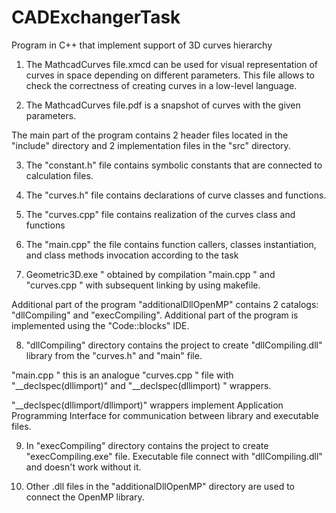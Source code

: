 # CADExchangerTask
Program in C++ that implement support of 3D curves hierarchy

1. The MathcadCurves file.xmcd can be used for visual representation of curves in space depending on different parameters. This file allows  to check the correctness of creating curves in a low-level language.

2. The MathcadCurves file.pdf is a snapshot of curves with the given parameters.

The main part of the program contains 2 header files located in the "include" directory and 2 implementation files in the "src" directory.

3. The "constant.h" file contains symbolic constants that are connected to calculation files.

4. The "curves.h" file contains declarations of curve classes and functions.

5. The "curves.cpp" file contains realization of the curves class and functions

6. The "main.cpp" the file contains function callers, classes instantiation, and class methods invocation according to the task

7. Geometric3D.exe " obtained by compilation "main.cpp " and "curves.cpp " with subsequent linking by using makefile.

Additional part of the program "additionalDllOpenMP" contains 2 catalogs: "dllCompiling" and "execCompiling". Additional part of the program is implemented using the "Code::blocks" IDE.

8. "dllCompiling" directory contains the project to create "dllCompiling.dll" library from the "curves.h" and "main" file.
   
"main.cpp " this is an analogue "curves.cpp " file with "__declspec(dllimport)" and "__declspec(dllimport) " wrappers.

"__declspec(dllimport/dllimport)" wrappers implement Application Programming Interface for communication between library and executable files.

9. In "execCompiling" directory contains the project to create "execCompiling.exe" file. Executable file connect with "dllCompiling.dll" and doesn't work without it.

10. Other .dll files in the "additionalDllOpenMP" directory are used to connect the OpenMP library.



  

  
  
